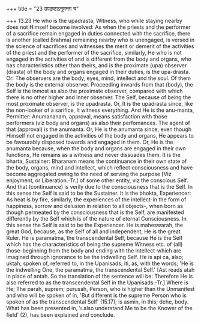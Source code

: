+++
title = "23 उपद्रष्टाऽनुमन्ता च"

+++
13.23 He who is the upadrasta, Witness, who while staying nearby does
not Himself become involved: As when the priests and the performer of a
sacrifice remain engaged in duties connected with the sacrifice, there
is another (called Brahma) remaining nearby who is unengaged, is versed
in the science of sacrifices and witnesses the merit or demerit of the
activities of the priest and the performer of the sacrifice, similarly,
He who is not engaged in the activities of and is different from the
body and organs, who has characteristics other than theirs, and is the
proximate (upa) observer (drasta) of the body and organs engaged in
their duties, is the upa-drasta. Or: The observers are the body, eyes,
mind, intellect and the soul. Of them the body is the external observer.
Proceeding inwards from that (body), the Self is the inmost as also the
proximate observer, compared with which there is no other higher and
inner observer. The Self, because of being the most proximate observer,
is the upadrasta. Or, It is the upadrasta since, like the non-looker of
a sarifice, It witness everything. And He is the anu-manta, Permitter:
Anumananam, approval, means satisfaction with those performers (viz body
and organs) as also their perfomances. The agent of that (approval) is
the anumanta. Or, He is the anumanta since, even though Himself not
engaged in the activities of the body and organs, He appears to be
favourably disposed towards and engaged in them. Or, He is the anumanta
because, when the body and organs are engaged in their own functions, He
remains as a witness and never dissuades them. It is the bharta,
Sustainer: Bharanam means the continuance in their own state of the
body, organs, mind and intellect, which reflect consciousness and have
become aggregated owing to the need of serving the purpose \[Viz
enjoyment, or Liberation.-Tr.\] of some other entity, viz the conscious
Self. And that (continuance) is verily due to the consciousness that is
the Self. In this sense the Self is said to be the Sustainer. It is the
bhokta, Experiencer: As heat is by fire, similarly, the experiences of
the intellect-in the form of happiness, sorrow and delusion in relation
to all objects-, when born as though permeated by the consciousness that
is the Self, are manifested differently by the Self which is of the
nature of eternal Consciousness. In this sense the Self is said to be
the Experiencer. He is maheswarah, the great God, because, as the Self
of all and independent, He is the great Ruler. He is paramatma, the
transcendental Self, because He is the Self which has the
characteristics of being the supreme Witness etc. of (all)
those-beginning from the body and ending with the intellect-which are
imagined through ignorance to be the indwelling Self. He is api ca,
also; uktah, spoken of, referred to, in the Upanisads; iti, as, with the
words; 'He is the indwelling One, the paramatma, the transcendental
Self.' \[Ast reads atah in place of antah. So the translation of the
sentence will be: Therefore He is also referred to as the transcendental
Self in the Upanisads.-Tr.\] Where is He; The parah, suprem; purusah,
Person, who is higher than the Unmanifest and who will be spoken of in,
'But different is the supreme Person who is spoken of as the
transcendental Self' (15.17); is asmin, in this; dehe, body. What has
been presented in, '৷৷.also understand Me to be the Knower of the field'
(2), has been explained and conclude.
